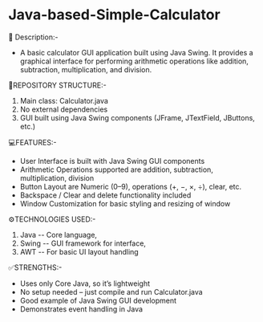 # Java-based-Simple-Calculator
📌 Description:-
- A basic calculator GUI application built using Java Swing. It provides a graphical interface for performing arithmetic operations like addition, subtraction, multiplication, and division.

📁REPOSITORY STRUCTURE:-
1. Main class: Calculator.java
2. No external dependencies
3. GUI built using Java Swing components (JFrame, JTextField, JButtons, etc.)

💻FEATURES:- 
- User Interface is built with Java Swing GUI components
- Arithmetic Operations	supported are addition, subtraction, multiplication, division
- Button Layout are	Numeric (0–9), operations (+, −, ×, ÷), clear, etc.
- Backspace / Clear and delete functionality included
- Window Customization for basic styling and resizing of window

⚙️TECHNOLOGIES USED:-
1. Java -- Core language,
2. Swing -- GUI framework for interface,
3. AWT -- For basic UI layout handling

✅STRENGTHS:-
- Uses only Core Java, so it’s lightweight
- No setup needed – just compile and run Calculator.java
- Good example of Java Swing GUI development
- Demonstrates event handling in Java
